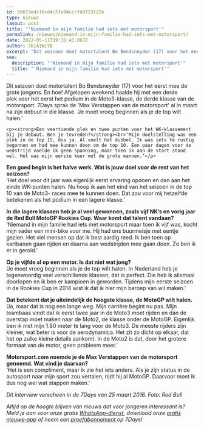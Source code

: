 ```yaml
---
id: 56673edcf6cd4c5fa94cccfdd723122e
type: nieuws
layout: post
title: "'Niemand in mijn familie had iets met motorsport'"
permalink: /nieuws/niemand-in-mijn-familie-had-iets-met-motorsport/
date: 2022-05-11T19:16:41.067Z
author: 7biA1WiYB
excerpt: "Dit seizoen doet motortalent Bo Bendsneyder (17) voor het eerst mee de grote jongens. En hoe! Afgelopen weekend haalde hij met een derde plek voor het eerst het podium in de Moto3-klasse, de derde klasse van de motorsport. 7Days sprak de 'Max Verstappen van de motorsport' al in maart na zijn debuut in die klasse. ‘Je moet vroeg beginnen als je de top wilt halen.’  "
seo:
  description: "'Niemand in mijn familie had iets met motorsport'"
  title: "'Niemand in mijn familie had iets met motorsport'"
---
```

Dit seizoen doet motortalent Bo Bendsneyder (17) voor het eerst mee de grote jongens. En hoe! Afgelopen weekend haalde hij met een derde plek voor het eerst het podium in de Moto3-klasse, de derde klasse van de motorsport. 7Days sprak de 'Max Verstappen van de motorsport' al in maart na zijn debuut in die klasse. ‘Je moet vroeg beginnen als je de top wilt halen.’  

    <p><strong>Een veertiende plek en twee punten voor het WK-klassement bij je debuut. Ben je tevreden?</strong><br>‘Mijn doelstelling was een plek in de top 15, dus ja. Al voelt het dubbel. Ik was iets te rustig begonnen en had mee kunnen doen om de top 10. Een paar dagen voor de wedstrijd voelde ik geen spanning, maar toen ik aan de start stond wel. Het was mijn eerste keer met de grote mannen.’</p>
<p><strong>Een goed begin is het halve werk. Wat is jouw doel voor de rest van het seizoen?</strong><br>‘Het doel voor dit jaar was eigenlijk eerst ervaring opdoen en dan aan het einde WK-punten halen. Nu hoop ik aan het eind van het seizoen in de top 10 van de Moto3- races mee te kunnen doen. Dat zou voor mij hetzelfde betekenen als het podium in een lagere klasse.’</p>
<p><strong>In die lagere klassen heb je al veel gewonnen, zoals vijf NK’s en vorig jaar de Red Bull MotoGP Rookies Cup. Waar komt dat talent vandaan?</strong><br>‘Niemand in mijn familie had iets met motorsport maar toen ik vijf was, kocht mijn vader een mini-bike voor me. Hij had ons buurmeisje met eentje gezien. Het viel mensen op dat ik best aardig reed. Ik ben toen op kartbanen gaan rijden en daarna aan wedstrijden mee gaan doen. Zo ben ik er in gerold.’</p>
<p><strong>Op je vijfde al op een motor. Is dat niet wat jong?</strong><br>‘Je moet vroeg beginnen als je de top wilt halen. In Nederland heb je tegenwoordig veel verschillende klassen, dat is perfect. Die heb ik allemaal doorlopen en ik ben er kampioen in geworden. Tijdens mijn eerste seizoen in de Rookies Cup in 2014 wist ik dat ik hier mijn beroep van wil maken.’</p>
<p><strong>Dat betekent dat je uiteindelijk de hoogste klasse, de MotoGP wilt halen. </strong><br>‘Ja, maar dat is nog een lange weg. Mijn carrière begint nu pas. Mijn teambaas vindt dat ik eerst twee jaar in de Moto3 moet rijden en dan de overstap moet maken naar de Moto2, de klasse onder de MotoGP. Eigenlijk ben ik met mijn 1.80 meter te lang voor de Moto3. De meeste rijders zijn kleiner, wat beter is voor de aerodynamica. Het zit zo dicht op elkaar, dat het op zulke kleine details aankomt. In de Moto2 is dat, door het grotere formaat van de motor, geen probleem meer.’ </p>
<p><strong>Motorsport.com noemde je de Max Verstappen van de motorsport genoemd. Wat vind je daarvan?</strong><br>‘Het is een compliment, maar ik zie het iets anders. Als je zijn status in de autosport naar mijn sport zou vertalen, rijdt hij al MotoGP. Daarvoor moet ik dus nog wel wat stappen maken.’</p>
<p><em>Dit interview verscheen in de 7Days van 25 maart 2016. Foto: Red Bull</em></p>
<p><em>Altijd op de hoogte blijven van nieuws dat voor jongeren interessant is? Meld je aan voor onze gratis <a href="https://7dagen.netlify.app/whatsapp" target="_blank">WhatsApp-dienst</a>, download onze <a href="https://7dagen.netlify.app/lifestyle/nieuw-de-gratis-7days-app" target="_blank">gratis nieuws-app</a> of neem een <a href="https://abonneren.sevendays.nl/abonneren/abonnementen" target="_blank">proefabonnement </a>op 7Days!</em></p>  
